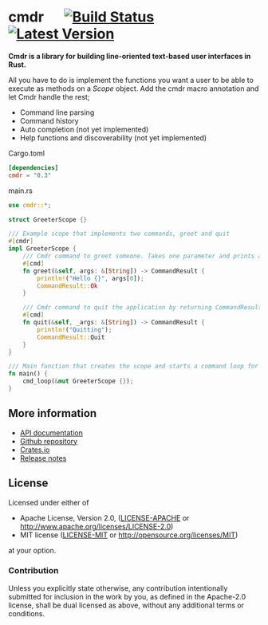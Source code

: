 # cmdr &emsp; [![Build Status]][travis] [![Latest Version]][crates.io]

[Build Status]: https://api.travis-ci.org/mendelt/cmdr.svg?branch=master
[travis]: https://travis-ci.org/mendelt/cmdr
[Latest Version]: https://img.shields.io/crates/v/cmdr.svg
[crates.io]: https://crates.io/crates/cmdr

**Cmdr is a library for building line-oriented text-based user interfaces in Rust.**

All you have to do is implement the functions you want a user to be able to execute as methods on a *Scope*
object. Add the cmdr macro annotation and let Cmdr handle the rest;
- Command line parsing
- Command history
- Auto completion (not yet implemented)
- Help functions and discoverability (not yet implemented)

Cargo.toml
```toml
[dependencies]
cmdr = "0.3"
```

main.rs
```rust
use cmdr::*;

struct GreeterScope {}

/// Example scope that implements two commands, greet and quit
#[cmdr]
impl GreeterScope {
    /// Cmdr command to greet someone. Takes one parameter and prints a greeting
    #[cmd]
    fn greet(&self, args: &[String]) -> CommandResult {
        println!("Hello {}", args[0]);
        CommandResult::Ok
    }

    /// Cmdr command to quit the application by returning CommandResult::Quit
    #[cmd]
    fn quit(&self, _args: &[String]) -> CommandResult {
        println!("Quitting");
        CommandResult::Quit
    }
}

/// Main function that creates the scope and starts a command loop for it
fn main() {
    cmd_loop(&mut GreeterScope {});
}
```

## More information
- [API documentation](https://docs.rs/cmdr/)
- [Github repository](https://github.com/mendelt/cmdr)
- [Crates.io](https://crates.io/crates/cmdr)
- [Release notes](https://github.com/mendelt/cmdr/releases)

## License

Licensed under either of

 * Apache License, Version 2.0, ([LICENSE-APACHE](LICENSE-APACHE) or http://www.apache.org/licenses/LICENSE-2.0)
 * MIT license ([LICENSE-MIT](LICENSE-MIT) or http://opensource.org/licenses/MIT)

at your option.

### Contribution

Unless you explicitly state otherwise, any contribution intentionally submitted
for inclusion in the work by you, as defined in the Apache-2.0 license, shall be dual licensed as above, without any
additional terms or conditions.

